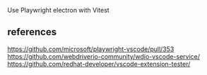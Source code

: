 Use Playwright electron with Vitest

## references

https://github.com/microsoft/playwright-vscode/pull/353
https://github.com/webdriverio-community/wdio-vscode-service/
https://github.com/redhat-developer/vscode-extension-tester/

